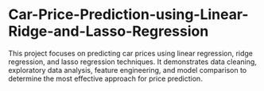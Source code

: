 # Car-Price-Prediction-using-Linear-Ridge-and-Lasso-Regression
This project focuses on predicting car prices using linear regression, ridge regression, and lasso regression techniques. It demonstrates data cleaning, exploratory data analysis, feature engineering, and model comparison to determine the most effective approach for price prediction.
